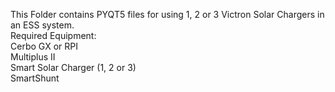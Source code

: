This Folder contains PYQT5 files for using 1, 2 or 3 Victron Solar Chargers in an ESS system.   
Required Equipment:   
Cerbo GX or RPI   
Multiplus II   
Smart Solar Charger (1, 2 or 3)    
SmartShunt   
